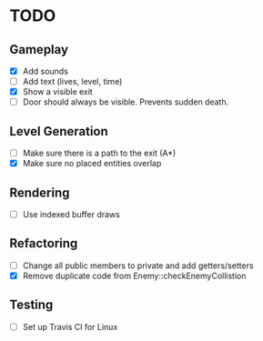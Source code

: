 # TODO

## Gameplay
- [X] Add sounds
- [ ] Add text (lives, level, time)
- [X] Show a visible exit
- [ ] Door should always be visible.  Prevents sudden death.

## Level Generation
- [ ] Make sure there is a path to the exit (A*)
- [X] Make sure no placed entities overlap

## Rendering
- [ ] Use indexed buffer draws

## Refactoring
- [ ] Change all public members to private and add getters/setters
- [X] Remove duplicate code from Enemy::checkEnemyCollistion

## Testing
- [ ] Set up Travis CI for Linux